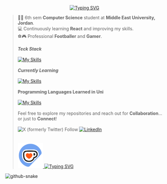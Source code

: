 <div align="center">

[![Typing SVG](https://readme-typing-svg.demolab.com?font=Roboto&size=30&duration=2500&color=9198A1FF&center=true&vCenter=true&lines=Front-End+Developer;Prompt+Engineer;Vibe+Coder)](https://git.io/typing-svg)

</div>

>👨‍🎓 6th sem **Computer Science** student at **Middle East University, Jordan**.\
>💻 Continuously learning **React** and improving my skills.\
>⚽🎮 Professional **Footballer** and **Gamer**.\
><br/>***Teck Stack***
><br/><br/>[![My Skills](https://skillicons.dev/icons?i=html,css,js,react,bootstrap,git,github,vercel,netlify)](https://skillicons.dev)\
><br/>***Currently Learning***
><br/><br/>[![My Skills](https://skillicons.dev/icons?i=ts,tailwind,next)](https://skillicons.dev)\
><br/>**Programming Languages Learned in Uni**
><br/><br/>[![My Skills](https://skillicons.dev/icons?i=cpp,java,cs,js,python)](https://skillicons.dev)\
><br/>Feel free to explore my repositories and reach out for **Collaboration**... or just to **Connect**!\
><br/>![X (formerly Twitter) Follow](https://img.shields.io/twitter/follow/mohadev01)
[![LinkedIn](https://custom-icon-badges.demolab.com/badge/LinkedIn-0A66C2?logo=linkedin-white&logoColor=fff)](https://www.linkedin.com/in/mohadev)\
><br/><br/><a href="https://ko-fi.com/Z8Z31COJGC">
    <img style="width: 80px; height: auto;" src="https://raw.githubusercontent.com/mohadev01-resources/Icons/refs/heads/main/Ko-fi-Gifs/Sticker%20logo.gif" alt="Ko-fi">
</a>[![Typing SVG](https://readme-typing-svg.demolab.com?font=Roboto&duration=2500&pause=200&color=9198A1&center=false&vCenter=false&width=170&height=35&lines=Support;Buy+a+me+a+Coffee)](https://git.io/typing-svg)

<picture>
  <source media="(prefers-color-scheme: dark)" srcset="https://raw.githubusercontent.com/mohadev01/mohadev01/output/github-snake-dark.svg" />
  <source media="(prefers-color-scheme: light)" srcset="https://raw.githubusercontent.com/mohadev01/mohadev01/output/github-snake.svg" />
  <img alt="github-snake" src="https://raw.githubusercontent.com/mohadev01/mohadev01/output/github-snake.svg" />
</picture>
